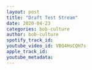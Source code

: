 ```yaml
---
layout: post
title: "Draft Test Stream"
date: 2020-04-23
categories: bob-culture
author: bob-culture
spotify_track_id: 
youtube_video_id: VBQ4HsCQH7s
apple_track_id: 
youtube_metadata: 
---
```

